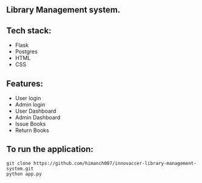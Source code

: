 ## Library Management system.

## Tech stack:

- Flask
- Postgres
- HTML
- CSS

## Features:

- User login
- Admin login
- User Dashboard
- Admin Dashboard
- Issue Books
- Return Books

## To run the application:

```
git clone https://github.com/himanch007/innovaccer-library-management-system.git
python app.py
```
